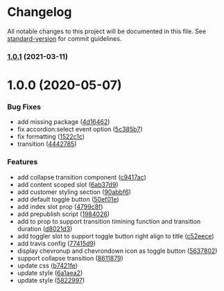 # Changelog

All notable changes to this project will be documented in this file. See [standard-version](https://github.com/conventional-changelog/standard-version) for commit guidelines.

### [1.0.1](https://github.com/dzangolab/vue-accordion/compare/v1.0.0...v1.0.1) (2021-03-11)

# 1.0.0 (2020-05-07)


### Bug Fixes

* add missing package ([4d16462](https://github.com/dzangolab/vue-accordion/commit/4d16462f559df6b3888ca6e46e6854baed33f048))
* fix accordion:select event option ([5c385b7](https://github.com/dzangolab/vue-accordion/commit/5c385b756baeaa3f934a13afa1747960a34d25f4))
* fix formatting ([1522c1c](https://github.com/dzangolab/vue-accordion/commit/1522c1c3aff7d868bcb77569a8e7f122a72330c8))
* transition ([4442785](https://github.com/dzangolab/vue-accordion/commit/4442785707cb2f116b498ae1b277d84df9cc0327))


### Features

* add collapse transition component ([c9417ac](https://github.com/dzangolab/vue-accordion/commit/c9417ac585aaa5e59e6c73005cb489bcafb7612a))
* add content scoped slot ([6ab37d9](https://github.com/dzangolab/vue-accordion/commit/6ab37d9e4f80f40d862f4ec8c42c881bbbe40063))
* add customer styling section ([90abbf6](https://github.com/dzangolab/vue-accordion/commit/90abbf6d3bb771deb20132f4a2f2c3da17523007))
* add default toggle button ([50ef01e](https://github.com/dzangolab/vue-accordion/commit/50ef01e17e9fdf529ac211ada6ca03de3ac96826))
* add index slot prop ([4799c8f](https://github.com/dzangolab/vue-accordion/commit/4799c8f0beac485a8530a9549e977ad2b73e09d0))
* add prepublish script ([1984026](https://github.com/dzangolab/vue-accordion/commit/1984026df7acc3f9140d630f09fb714a1e107d50))
* add to prop to support transition timining function and transition duration ([d8021d3](https://github.com/dzangolab/vue-accordion/commit/d8021d31ae4628442f80bec5767da927333360e7))
* add toggler slot to support toggle button right align to title ([c52eece](https://github.com/dzangolab/vue-accordion/commit/c52eece0ee88da447e7d4e0a05629cfd92b56ed0))
* add travis config ([77415d9](https://github.com/dzangolab/vue-accordion/commit/77415d9656976083e663ca1545be162ba48a5643))
* display chevronup and chevrondown icon as toggle button ([5637802](https://github.com/dzangolab/vue-accordion/commit/56378028c4bb6cbc3db51696c3176f5cea947d91))
* support collapse transition ([8611879](https://github.com/dzangolab/vue-accordion/commit/8611879c4f1a2b43f2e3032eb8ac24d454a00f86))
* update css ([b7421fe](https://github.com/dzangolab/vue-accordion/commit/b7421fe75134643a627d4f37793300cd8f12d5b9))
* update style ([6a1aea2](https://github.com/dzangolab/vue-accordion/commit/6a1aea2f8b10bd15f1ed9714c8733d37eb837148))
* update style ([5822997](https://github.com/dzangolab/vue-accordion/commit/582299776676abf9ce2209c113978b46af1b2cb7))
